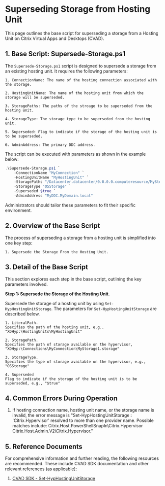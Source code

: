 # Superseding Storage from Hosting Unit

This page outlines the base script for superseding a storage from a Hosting Unit on Citrix Virtual Apps and Desktops (CVAD). 



## 1. Base Script: Supersede-Storage.ps1

The `Supersede-Storage.ps1` script is designed to supersede a storage from an existing hosting unit. It requires the following parameters:

    1. ConnectionName: The name of the hosting connection associated with the storage.
    
    2. HostingUnitName: The name of the hosting unit from which the storage will be superseded.
    
    3. StoragePaths: The paths of the stroage to be superseded from the hosting unit.
    
    4. StorageType: The storage type to be superseded from the hosting unit.
    
    5. Superseded: Flag to indicate if the storage of the hosting unit is to be superseded.
    
    6. AdminAddress: The primary DDC address.

The script can be executed with parameters as shown in the example below:

```powershell
.\Supersede-Storage.ps1 `
    -ConnectionName "MyConnection" `
    -HostingUnitName "MyHostingUnit" `
    -StoragePaths "/Datacenter.datacenter/0.0.0.0.computeresource/MyStorage.storage", "/Datacenter.datacenter/0.0.0.0.computeresource/MyStorage2.storage" `
    -StorageType "OSStorage" `
    -Superseded $true `
    -AdminAddress "MyDDC.MyDomain.local"
```

Administrators should tailor these parameters to fit their specific environment.



## 2. Overview of the Base Script

The process of superseding a storage from a hosting unit is simplified into one key step:

    1. Supersede the Storage From the Hosting Unit.



## 3. Detail of the Base Script

This section explores each step in the base script, outlining the key parameters involved.

**Step 1: Supersede the Storage of the Hosting Unit.**

Supersede the storage of a hosting unit by using ``Set-HypHostingUnitStorage``. The parameters for ``Set-HypHostingUnitStorage`` are described below.

    1. LiteralPath.
    Specifies the path of the hosting unit, e.g., "XDHyp:\HostingUnits\MyHostingUnit"

    2. StoragePath.
    Specifies the path of storage available on the hypervisor, "XDHyp:\Connections\MyConnection\MyStorage1.storage"

    3. StorageType.
    Specifies the type of storage available on the hypervisor, e.g., "OSStorage"

    4. Superseded
    Flag to indicate if the storage of the hosting unit is to be superseded, e.g., "$true"
    

## 4. Common Errors During Operation

1. If hosting connection name, hosting unit name, or the storage name is invalid, the error message is "Set-HypHostingUnitStorage : 'Citrix.Hypervisor' resolved to more than one provider name. Possible matches include: Citrix.Host.PowerShellSnapIn\Citrix.Hypervisor Citrix.Host.Admin.V2\Citrix.Hypervisor."



## 5. Reference Documents

For comprehensive information and further reading, the following resources are recommended. These include CVAD SDK documentation and other relevant references (as applicable):

1. [CVAD SDK - Set-HypHostingUnitStorage](https://developer-docs.citrix.com/en-us/citrix-virtual-apps-desktops-sdk/current-release/HostService/Set-HypHostingUnitStorage.html)


